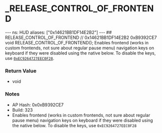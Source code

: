 # _RELEASE_CONTROL_OF_FRONTEND

--- ns: HUD aliases: ["0x14621BB1DF14E2B2"] --- ## RELEASE_CONTROL_OF_FRONTEND  // 0x14621BB1DF14E2B2 0xB9392CE7 void RELEASE_CONTROL_OF_FRONTEND();  Enables frontend (works in custom frontends, not sure about regular pause menu) navigation keys on keyboard if they were disabled using the native below.  To disable the keys, use [`0xEC9264727EEC0F28`](#_0xEC9264727EEC0F28).

### Return Value
* void

### Notes
* AP Hash: 0x0xB9392CE7
* Build: 323
* Enables frontend (works in custom frontends, not sure about regular pause menu) navigation keys on keyboard if they were disabled using the native below.
To disable the keys, use `0xEC9264727EEC0F28`

